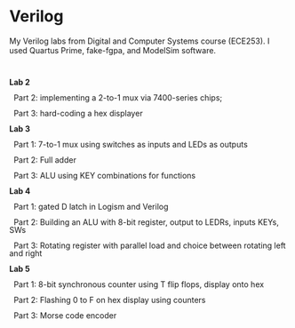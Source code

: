 # Verilog
<p>My Verilog labs from Digital and Computer Systems course (ECE253). I used Quartus Prime, fake-fgpa, and ModelSim software.</p>
<p style="line-height: 1;"><br></p>
<p style="line-height: 1;"><strong>Lab 2</strong></p>
<p style="line-height: 1;">&nbsp; Part 2: implementing a 2-to-1 mux via 7400-series chips;&nbsp;</p>
<p style="line-height: 1;">&nbsp; Part 3: hard-coding a hex displayer&nbsp;</p>
<p style="line-height: 1;"><strong>Lab 3</strong></p>
<p style="line-height: 1;">&nbsp; Part 1: 7-to-1 mux using switches as inputs and LEDs as outputs</p>
<p style="line-height: 1;">&nbsp; Part 2: Full adder</p>
<p style="line-height: 1;">&nbsp; Part 3: ALU using KEY combinations for functions</p>
<p style="line-height: 1;"><strong>Lab 4</strong></p>
<p style="line-height: 1;">&nbsp; Part 1: gated D latch in Logism and Verilog</p>
<p style="line-height: 1;">&nbsp; Part 2: Building an ALU with 8-bit register, output to LEDRs, inputs KEYs, SWs</p>
<p style="line-height: 1;">&nbsp; Part 3: Rotating register with parallel load and choice between rotating left and right</p>
<p style="line-height: 1;"><strong>Lab 5</strong></p>
<p style="line-height: 1;">&nbsp; Part 1: 8-bit synchronous counter using T flip flops, display onto hex</p>
<p style="line-height: 1;">&nbsp; Part 2: Flashing 0 to F on hex display using counters</p>
<p style="line-height: 1;">&nbsp; Part 3: Morse code encoder</p>
<p><br></p>

